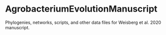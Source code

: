 # AgrobacteriumEvolutionManuscript

Phylogenies, networks, scripts, and other data files for Weisberg et al. 2020 manuscript.

